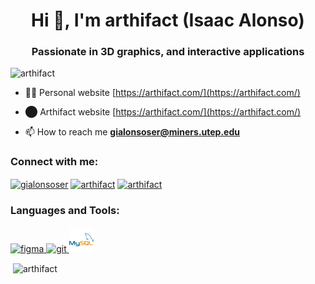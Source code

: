 <h1 align="center">Hi 👋, I'm arthifact (Isaac Alonso)</h1>
<h3 align="center">Passionate in 3D graphics, and interactive applications</h3>

<p align="left"> <img src="https://komarev.com/ghpvc/?username=arthifact&label=Profile%20views&color=0e75b6&style=flat" alt="arthifact" /> </p>

- 👨‍💻 Personal website [https://arthifact.com/](https://arthifact.com/)

- ⬤ Arthifact website [https://arthifact.com/](https://arthifact.com/)

- 📫 How to reach me **gialonsoser@miners.utep.edu**

<h3 align="left">Connect with me:</h3>
<p align="left">
<a href="https://linkedin.com/in/gialonsoser" target="blank"><img align="center" src="https://raw.githubusercontent.com/rahuldkjain/github-profile-readme-generator/master/src/images/icons/Social/linked-in-alt.svg" alt="gialonsoser" height="30" width="40" /></a>
<a href="https://instagram.com/arthifact" target="blank"><img align="center" src="https://raw.githubusercontent.com/rahuldkjain/github-profile-readme-generator/master/src/images/icons/Social/instagram.svg" alt="arthifact" height="30" width="40" /></a>
<a href="https://www.youtube.com/c/arthifact" target="blank"><img align="center" src="https://raw.githubusercontent.com/rahuldkjain/github-profile-readme-generator/master/src/images/icons/Social/youtube.svg" alt="arthifact" height="30" width="40" /></a>
</p>

<h3 align="left">Languages and Tools:</h3>
<p align="left"> <a href="https://www.figma.com/" target="_blank" rel="noreferrer"> <img src="https://www.vectorlogo.zone/logos/figma/figma-icon.svg" alt="figma" width="40" height="40"/> </a> <a href="https://git-scm.com/" target="_blank" rel="noreferrer"> <img src="https://www.vectorlogo.zone/logos/git-scm/git-scm-icon.svg" alt="git" width="40" height="40"/> </a> <a href="https://www.mysql.com/" target="_blank" rel="noreferrer"> <img src="https://raw.githubusercontent.com/devicons/devicon/master/icons/mysql/mysql-original-wordmark.svg" alt="mysql" width="40" height="40"/> </a> </p>

<p>&nbsp;<img align="center" src="https://github-readme-stats.vercel.app/api?username=arthifact&show_icons=true&locale=en" alt="arthifact" /></p>
